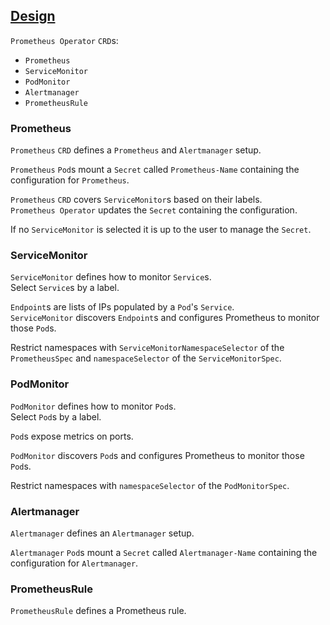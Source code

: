 ## [Design](https://github.com/coreos/prometheus-operator/blob/master/Documentation/design.md)

`Prometheus Operator` `CRD`s:
* `Prometheus`
* `ServiceMonitor`
* `PodMonitor`
* `Alertmanager`
* `PrometheusRule`

### Prometheus

`Prometheus` `CRD` defines a `Prometheus` and `Alertmanager` setup.  

`Prometheus` `Pod`s mount a `Secret` called `Prometheus-Name` containing the configuration for `Prometheus`.  

`Prometheus` `CRD` covers `ServiceMonitor`s based on their labels.  
`Prometheus Operator` updates the `Secret` containing the configuration.  

If no `ServiceMonitor` is selected it is up to the user to manage the `Secret`.  

### ServiceMonitor

`ServiceMonitor` defines how to monitor `Service`s.  
Select `Service`s by a label.  

`Endpoint`s are lists of IPs populated by a `Pod`'s `Service`.  
`ServiceMonitor` discovers `Endpoint`s and configures Prometheus to monitor those `Pod`s.  

Restrict namespaces with `ServiceMonitorNamespaceSelector` of the `PrometheusSpec` and `namespaceSelector` of the `ServiceMonitorSpec`.  

### PodMonitor

`PodMonitor` defines how to monitor `Pod`s.  
Select `Pod`s by a label.  

`Pod`s expose metrics on ports.  

`PodMonitor` discovers `Pod`s and configures Prometheus to monitor those `Pod`s.  

Restrict namespaces with `namespaceSelector` of the `PodMonitorSpec`.  

### Alertmanager

`Alertmanager` defines an `Alertmanager` setup.  

`Alertmanager` `Pod`s mount a `Secret` called `Alertmanager-Name` containing the configuration for `Alertmanager`.  

### PrometheusRule

`PrometheusRule` defines a Prometheus rule.  
